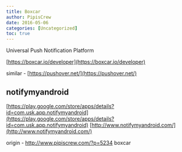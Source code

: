 ```yaml
---
title: Boxcar
author: PipisCrew
date: 2016-05-06
categories: [Uncategorized]
toc: true
---
```


Universal Push Notification Platform

[https://boxcar.io/developer](https://boxcar.io/developer)

similar - [https://pushover.net/](https://pushover.net/)

## notifymyandroid

[https://play.google.com/store/apps/details?id=com.usk.app.notifymyandroid](https://play.google.com/store/apps/details?id=com.usk.app.notifymyandroid)
[http://www.notifymyandroid.com/](http://www.notifymyandroid.com/)

origin - http://www.pipiscrew.com/?p=5234 boxcar